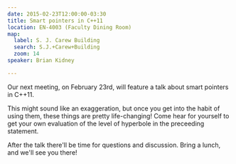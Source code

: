 ```yaml
---
date: 2015-02-23T12:00:00-03:30
title: Smart pointers in C++11
location: EN-4003 (Faculty Dining Room)
map:
  label: S. J. Carew Building
  search: S.J.+Carew+Building
  zoom: 14
speaker: Brian Kidney

---
```


Our next meeting, on February 23rd, will feature a talk about
smart pointers in C++11.

<!--more-->

This might sound like an exaggeration, but once you get into the habit of using
them, these things are pretty life-changing!
Come hear for yourself to get your own evaluation of the level of hyperbole in
the preceeding statement.

After the talk there'll be time for questions and discussion.
Bring a lunch, and we'll see you there!
